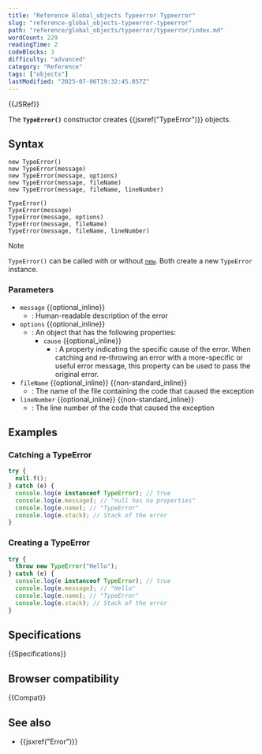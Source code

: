```yaml
---
title: "Reference Global_objects Typeerror Typeerror"
slug: "reference-global_objects-typeerror-typeerror"
path: "reference/global_objects/typeerror/typeerror/index.md"
wordCount: 229
readingTime: 2
codeBlocks: 3
difficulty: "advanced"
category: "Reference"
tags: ["objects"]
lastModified: "2025-07-06T19:32:45.857Z"
---
```



{{JSRef}}

The **`TypeError()`** constructor creates {{jsxref("TypeError")}} objects.

## Syntax

```js-nolint
new TypeError()
new TypeError(message)
new TypeError(message, options)
new TypeError(message, fileName)
new TypeError(message, fileName, lineNumber)

TypeError()
TypeError(message)
TypeError(message, options)
TypeError(message, fileName)
TypeError(message, fileName, lineNumber)
```

> [!NOTE]
> `TypeError()` can be called with or without [`new`](/en-US/docs/Web/JavaScript/Reference/Operators/new). Both create a new `TypeError` instance.

### Parameters

- `message` {{optional_inline}}
  - : Human-readable description of the error
- `options` {{optional_inline}}
  - : An object that has the following properties:
    - `cause` {{optional_inline}}
      - : A property indicating the specific cause of the error.
        When catching and re-throwing an error with a more-specific or useful error message, this property can be used to pass the original error.
- `fileName` {{optional_inline}} {{non-standard_inline}}
  - : The name of the file containing the code that caused the exception
- `lineNumber` {{optional_inline}} {{non-standard_inline}}
  - : The line number of the code that caused the exception

## Examples

### Catching a TypeError

```js
try {
  null.f();
} catch (e) {
  console.log(e instanceof TypeError); // true
  console.log(e.message); // "null has no properties"
  console.log(e.name); // "TypeError"
  console.log(e.stack); // Stack of the error
}
```

### Creating a TypeError

```js
try {
  throw new TypeError("Hello");
} catch (e) {
  console.log(e instanceof TypeError); // true
  console.log(e.message); // "Hello"
  console.log(e.name); // "TypeError"
  console.log(e.stack); // Stack of the error
}
```

## Specifications

{{Specifications}}

## Browser compatibility

{{Compat}}

## See also

- {{jsxref("Error")}}
